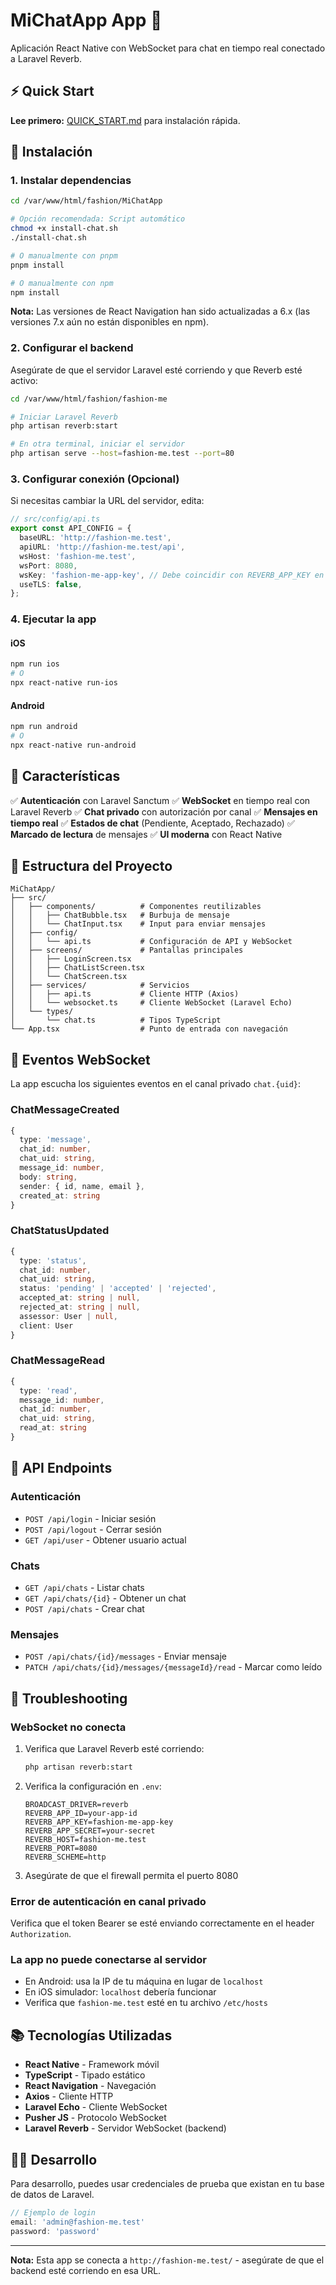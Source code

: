 # MiChatApp App 💬

Aplicación React Native con WebSocket para chat en tiempo real conectado a Laravel Reverb.

## ⚡ Quick Start

**Lee primero:** [QUICK_START.md](./QUICK_START.md) para instalación rápida.

## 🚀 Instalación

### 1. Instalar dependencias

```bash
cd /var/www/html/fashion/MiChatApp

# Opción recomendada: Script automático
chmod +x install-chat.sh
./install-chat.sh

# O manualmente con pnpm
pnpm install

# O manualmente con npm
npm install
```

**Nota:** Las versiones de React Navigation han sido actualizadas a 6.x (las versiones 7.x aún no están disponibles en npm).

### 2. Configurar el backend

Asegúrate de que el servidor Laravel esté corriendo y que Reverb esté activo:

```bash
cd /var/www/html/fashion/fashion-me

# Iniciar Laravel Reverb
php artisan reverb:start

# En otra terminal, iniciar el servidor
php artisan serve --host=fashion-me.test --port=80
```

### 3. Configurar conexión (Opcional)

Si necesitas cambiar la URL del servidor, edita:

```typescript
// src/config/api.ts
export const API_CONFIG = {
  baseURL: 'http://fashion-me.test',
  apiURL: 'http://fashion-me.test/api',
  wsHost: 'fashion-me.test',
  wsPort: 8080,
  wsKey: 'fashion-me-app-key', // Debe coincidir con REVERB_APP_KEY en .env
  useTLS: false,
};
```

### 4. Ejecutar la app

#### iOS
```bash
npm run ios
# O
npx react-native run-ios
```

#### Android
```bash
npm run android
# O
npx react-native run-android
```

## 📱 Características

✅ **Autenticación** con Laravel Sanctum
✅ **WebSocket** en tiempo real con Laravel Reverb
✅ **Chat privado** con autorización por canal
✅ **Mensajes en tiempo real**
✅ **Estados de chat** (Pendiente, Aceptado, Rechazado)
✅ **Marcado de lectura** de mensajes
✅ **UI moderna** con React Native

## 🔧 Estructura del Proyecto

```
MiChatApp/
├── src/
│   ├── components/          # Componentes reutilizables
│   │   ├── ChatBubble.tsx   # Burbuja de mensaje
│   │   └── ChatInput.tsx    # Input para enviar mensajes
│   ├── config/
│   │   └── api.ts           # Configuración de API y WebSocket
│   ├── screens/             # Pantallas principales
│   │   ├── LoginScreen.tsx
│   │   ├── ChatListScreen.tsx
│   │   └── ChatScreen.tsx
│   ├── services/            # Servicios
│   │   ├── api.ts           # Cliente HTTP (Axios)
│   │   └── websocket.ts     # Cliente WebSocket (Laravel Echo)
│   └── types/
│       └── chat.ts          # Tipos TypeScript
└── App.tsx                  # Punto de entrada con navegación
```

## 🔌 Eventos WebSocket

La app escucha los siguientes eventos en el canal privado `chat.{uid}`:

### ChatMessageCreated
```typescript
{
  type: 'message',
  chat_id: number,
  chat_uid: string,
  message_id: number,
  body: string,
  sender: { id, name, email },
  created_at: string
}
```

### ChatStatusUpdated
```typescript
{
  type: 'status',
  chat_id: number,
  chat_uid: string,
  status: 'pending' | 'accepted' | 'rejected',
  accepted_at: string | null,
  rejected_at: string | null,
  assessor: User | null,
  client: User
}
```

### ChatMessageRead
```typescript
{
  type: 'read',
  message_id: number,
  chat_id: number,
  chat_uid: string,
  read_at: string
}
```

## 🔐 API Endpoints

### Autenticación
- `POST /api/login` - Iniciar sesión
- `POST /api/logout` - Cerrar sesión
- `GET /api/user` - Obtener usuario actual

### Chats
- `GET /api/chats` - Listar chats
- `GET /api/chats/{id}` - Obtener un chat
- `POST /api/chats` - Crear chat

### Mensajes
- `POST /api/chats/{id}/messages` - Enviar mensaje
- `PATCH /api/chats/{id}/messages/{messageId}/read` - Marcar como leído

## 🐛 Troubleshooting

### WebSocket no conecta

1. Verifica que Laravel Reverb esté corriendo:
   ```bash
   php artisan reverb:start
   ```

2. Verifica la configuración en `.env`:
   ```env
   BROADCAST_DRIVER=reverb
   REVERB_APP_ID=your-app-id
   REVERB_APP_KEY=fashion-me-app-key
   REVERB_APP_SECRET=your-secret
   REVERB_HOST=fashion-me.test
   REVERB_PORT=8080
   REVERB_SCHEME=http
   ```

3. Asegúrate de que el firewall permita el puerto 8080

### Error de autenticación en canal privado

Verifica que el token Bearer se esté enviando correctamente en el header `Authorization`.

### La app no puede conectarse al servidor

- En Android: usa la IP de tu máquina en lugar de `localhost`
- En iOS simulador: `localhost` debería funcionar
- Verifica que `fashion-me.test` esté en tu archivo `/etc/hosts`

## 📚 Tecnologías Utilizadas

- **React Native** - Framework móvil
- **TypeScript** - Tipado estático
- **React Navigation** - Navegación
- **Axios** - Cliente HTTP
- **Laravel Echo** - Cliente WebSocket
- **Pusher JS** - Protocolo WebSocket
- **Laravel Reverb** - Servidor WebSocket (backend)

## 👨‍💻 Desarrollo

Para desarrollo, puedes usar credenciales de prueba que existan en tu base de datos de Laravel.

```typescript
// Ejemplo de login
email: 'admin@fashion-me.test'
password: 'password'
```

---

**Nota:** Esta app se conecta a `http://fashion-me.test/` - asegúrate de que el backend esté corriendo en esa URL.
